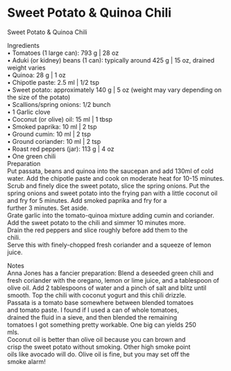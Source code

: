 # Sweet Potato & Quinoa Chili

Sweet Potato & Quinoa Chili

Ingredients\
• Tomatoes (1 large can): 793 g | 28 oz\
• Aduki (or kidney) beans (1 can): typically around 425 g | 15 oz, drained weight varies\
• Quinoa: 28 g | 1 oz\
• Chipotle paste: 2.5 ml | 1/2 tsp\
• Sweet potato: approximately 140 g | 5 oz (weight may vary depending on the size of the potato)\
• Scallions/spring onions: 1/2 bunch\
• 1 Garlic clove\
• Coconut (or olive) oil: 15 ml | 1 tbsp\
• Smoked paprika: 10 ml | 2 tsp\
• Ground cumin: 10 ml | 2 tsp\
• Ground coriander: 10 ml | 2 tsp\
• Roast red peppers (jar): 113 g | 4 oz\
• One green chili\
Preparation\
Put passata, beans and quinoa into the saucepan and add 130ml of cold water. Add the chipotle paste and cook on moderate heat for 10-15 minutes.\
Scrub and finely dice the sweet potato, slice the spring onions. Put the spring onions and sweet potato into the frying pan with a little coconut oil and fry for 5 minutes. Add smoked paprika and fry for a\
further 3 minutes. Set aside.\
Grate garlic into the tomato-quinoa mixture adding cumin and coriander. Add the sweet potato to the chili and simmer 10 minutes more.\
Drain the red peppers and slice roughly before add them to the\
chili.\
Serve this with finely-chopped fresh coriander and a squeeze of lemon juice.

Notes\
Anna Jones has a fancier preparation: Blend a deseeded green chili and fresh coriander with the oregano, lemon or lime juice, and a tablespoon of olive oil. Add 2 tablespoons of water and a pinch of salt and blitz until smooth. Top the chili with coconut yogurt and this chili drizzle.\
Passata is a tomato base somewhere between blended tomatoes\
and tomato paste. I found if I used a can of whole tomatoes,\
drained the fluid in a sieve, and then blended the remaining\
tomatoes I got something pretty workable. One big can yields 250\
mls.\
Coconut oil is better than olive oil because you can brown and\
crisp the sweet potato without smoking. Other high smoke point\
oils like avocado will do. Olive oil is fine, but you may set off the\
smoke alarm!
